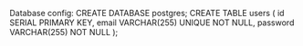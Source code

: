 Database config:
CREATE DATABASE postgres;
CREATE TABLE users (
  id SERIAL PRIMARY KEY,
  email VARCHAR(255) UNIQUE NOT NULL,
  password VARCHAR(255) NOT NULL
);